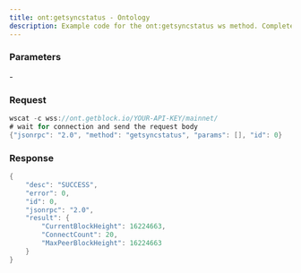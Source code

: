 ```yaml
---
title: ont:getsyncstatus - Ontology
description: Example code for the ont:getsyncstatus ws method. Сomplete guide on how to use ont:getsyncstatus ws in GetBlock.io Web3 documentation.
---
```


### Parameters


\-

### Request

``` java
wscat -c wss://ont.getblock.io/YOUR-API-KEY/mainnet/ 
# wait for connection and send the request body 
{"jsonrpc": "2.0", "method": "getsyncstatus", "params": [], "id": 0}
```

###  Response

``` java
{
    "desc": "SUCCESS",
    "error": 0,
    "id": 0,
    "jsonrpc": "2.0",
    "result": {
        "CurrentBlockHeight": 16224663,
        "ConnectCount": 20,
        "MaxPeerBlockHeight": 16224663
    }
}
```

